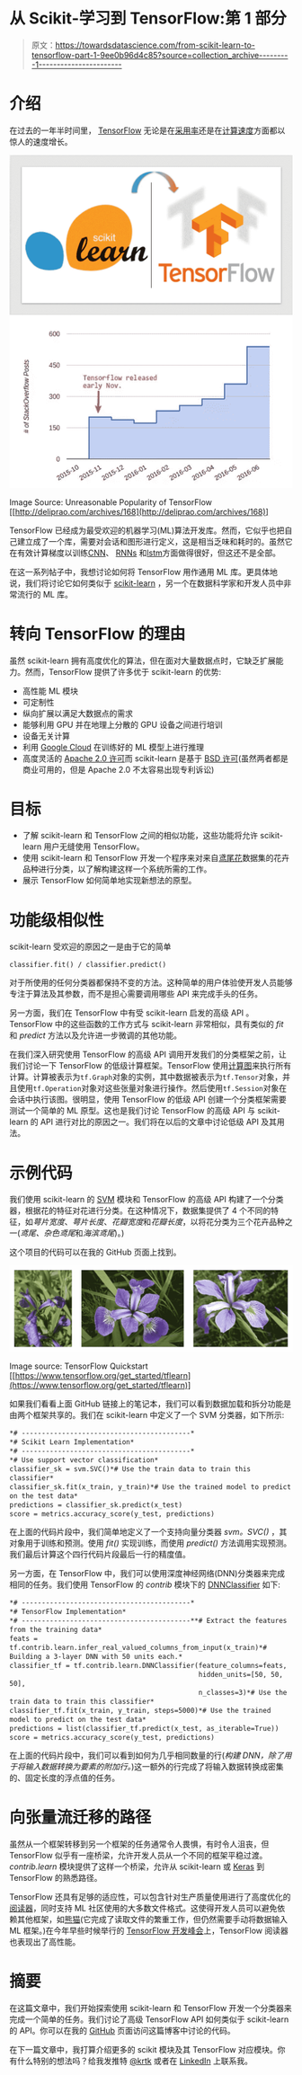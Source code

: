 # 从 Scikit-学习到 TensorFlow:第 1 部分

> 原文：<https://towardsdatascience.com/from-scikit-learn-to-tensorflow-part-1-9ee0b96d4c85?source=collection_archive---------1----------------------->

# 介绍

在过去的一年半时间里， [TensorFlow](https://www.tensorflow.org/) 无论是在[采用率](http://deliprao.com/archives/168)还是在[计算速度](https://www.tensorflow.org/performance/benchmarks)方面都以惊人的速度增长。

![](img/50c4c3a02227b682086058fbae574ec0.png)![](img/de03aa802d9f20920b62ffd158779afa.png)

Image Source: Unreasonable Popularity of TensorFlow [[http://deliprao.com/archives/168](http://deliprao.com/archives/168)]

TensorFlow 已经成为最受欢迎的机器学习(ML)算法开发库。然而，它似乎也把自己建立成了一个库，需要对会话和图形进行定义，这是相当乏味和耗时的。虽然它在有效计算梯度以训练[CNN](https://en.wikipedia.org/wiki/Convolutional_neural_network)、 [RNNs](https://en.wikipedia.org/wiki/Recurrent_neural_network) 和[lstm](https://en.wikipedia.org/wiki/Long_short-term_memory)方面做得很好，但这还不是全部。

在这一系列帖子中，我想讨论如何将 TensorFlow 用作通用 ML 库。更具体地说，我们将讨论它如何类似于 [scikit-learn](http://scikit-learn.org/) ，另一个在数据科学家和开发人员中非常流行的 ML 库。

# 转向 TensorFlow 的理由

虽然 scikit-learn 拥有高度优化的算法，但在面对大量数据点时，它缺乏扩展能力。然而，TensorFlow 提供了许多优于 scikit-learn 的优势:

*   高性能 ML 模块
*   可定制性
*   纵向扩展以满足大数据点的需求
*   能够利用 GPU 并在地理上分散的 GPU 设备之间进行培训
*   设备无关计算
*   利用 [Google Cloud](https://cloud.google.com/ml-engine/) 在训练好的 ML 模型上进行推理
*   高度灵活的 [Apache 2.0 许可](https://github.com/tensorflow/tensorflow/blob/master/LICENSE)而 scikit-learn 是基于 [BSD 许可](http://scikit-learn.org/stable/)(虽然两者都是商业可用的，但是 Apache 2.0 不太容易出现专利诉讼)

# 目标

*   了解 scikit-learn 和 TensorFlow 之间的相似功能，这些功能将允许 scikit-learn 用户无缝使用 TensorFlow。
*   使用 scikit-learn 和 TensorFlow 开发一个程序来对来自[鸢尾花](http://archive.ics.uci.edu/ml/datasets/Iris?ref=datanews.io)数据集的花卉品种进行分类，以了解构建这样一个系统所需的工作。
*   展示 TensorFlow 如何简单地实现新想法的原型。

# 功能级相似性

scikit-learn 受欢迎的原因之一是由于它的简单

```
classifier.fit() / classifier.predict() 
```

对于所使用的任何分类器都保持不变的方法。这种简单的用户体验使开发人员能够专注于算法及其参数，而不是担心需要调用哪些 API 来完成手头的任务。

另一方面，我们在 TensorFlow 中有受 scikit-learn 启发的高级 API 。TensorFlow 中的这些函数的工作方式与 scikit-learn 非常相似，具有类似的 *fit* 和 *predict* 方法以及允许进一步微调的其他功能。

在我们深入研究使用 TensorFlow 的高级 API 调用开发我们的分类框架之前，让我们讨论一下 TensorFlow 的低级计算框架。TensorFlow 使用[计算图](https://www.tensorflow.org/versions/r0.10/get_started/basic_usage)来执行所有计算。计算被表示为`tf.Graph`对象的实例，其中数据被表示为`tf.Tensor`对象，并且使用`tf.Operation`对象对这些张量对象进行操作。然后使用`tf.Session`对象在会话中执行该图。很明显，使用 TensorFlow 的低级 API 创建一个分类框架需要测试一个简单的 ML 原型。这也是我们讨论 TensorFlow 的高级 API 与 scikit-learn 的 API 进行对比的原因之一。我们将在以后的文章中讨论低级 API 及其用法。

# 示例代码

我们使用 scikit-learn 的 [SVM](http://scikit-learn.org/stable/modules/svm.html) 模块和 TensorFlow 的高级 API 构建了一个分类器，根据花的特征对花进行分类。在这种情况下，数据集提供了 4 个不同的特征，如*萼片宽度*、*萼片长度*、*花瓣宽度*和*花瓣长度*，以将花分类为三个花卉品种之一(*鸢尾、杂色鸢尾*和*海滨鸢尾*)。)

这个项目的代码可以在我的 GitHub 页面上找到。

![](img/d8fe74a0f933dcec26b0f9721957cb61.png)

Image source: TensorFlow Quickstart [[https://www.tensorflow.org/get_started/tflearn](https://www.tensorflow.org/get_started/tflearn)]

如果我们看看上面 GitHub 链接上的笔记本，我们可以看到数据加载和拆分功能是由两个框架共享的。我们在 scikit-learn 中定义了一个 SVM 分类器，如下所示:

```
*# ------------------------------------------*
*# Scikit Learn Implementation*
*# ------------------------------------------*
*# Use support vector classification*
classifier_sk = svm.SVC()*# Use the train data to train this classifier*
classifier_sk.fit(x_train, y_train)*# Use the trained model to predict on the test data*
predictions = classifier_sk.predict(x_test)
score = metrics.accuracy_score(y_test, predictions)
```

在上面的代码片段中，我们简单地定义了一个支持向量分类器 *svm。SVC()* ，其对象用于训练和预测。使用 *fit()* 实现训练，而使用 *predict()* 方法调用实现预测。我们最后计算这个四行代码片段最后一行的精度值。

另一方面，在 TensorFlow 中，我们可以使用深度神经网络(DNN)分类器来完成相同的任务。我们使用 TensorFlow 的 *contrib* 模块下的 [DNNClassifier](https://www.tensorflow.org/api_docs/python/tf/contrib/learn/DNNClassifier) 如下:

```
*# ------------------------------------------*
*# TensorFlow Implementation*
*# ------------------------------------------**# Extract the features from the training data*
feats = tf.contrib.learn.infer_real_valued_columns_from_input(x_train)*# Building a 3-layer DNN with 50 units each.*
classifier_tf = tf.contrib.learn.DNNClassifier(feature_columns=feats, 
                                               hidden_units=[50, 50, 50], 
                                               n_classes=3)*# Use the train data to train this classifier*
classifier_tf.fit(x_train, y_train, steps=5000)*# Use the trained model to predict on the test data*
predictions = list(classifier_tf.predict(x_test, as_iterable=True))
score = metrics.accuracy_score(y_test, predictions)
```

在上面的代码片段中，我们可以看到如何为几乎相同数量的行(*构建 DNN，除了用于将输入数据转换为要素的附加行。*)这一额外的行完成了将输入数据转换成密集的、固定长度的浮点值的任务。

# 向张量流迁移的路径

虽然从一个框架转移到另一个框架的任务通常令人畏惧，有时令人沮丧，但 TensorFlow 似乎有一座桥梁，允许开发人员从一个不同的框架平稳过渡。 *contrib.learn* 模块提供了这样一个桥梁，允许从 scikit-learn 或 [Keras](https://keras.io/) 到 TensorFlow 的熟悉路径。

TensorFlow 还具有足够的适应性，可以包含针对生产质量使用进行了高度优化的[阅读器](https://www.tensorflow.org/programmers_guide/reading_data)，同时支持 ML 社区使用的大多数文件格式。这使得开发人员可以避免依赖其他框架，如[熊猫](http://pandas.pydata.org/)(它完成了读取文件的繁重工作，但仍然需要手动将数据输入 ML 框架。)在今年早些时候举行的 [TensorFlow 开发峰会](https://www.youtube.com/watch?v=t64ortpgS-E)上，TensorFlow 阅读器也表现出了高性能。

# 摘要

在这篇文章中，我们开始探索使用 scikit-learn 和 TensorFlow 开发一个分类器来完成一个简单的任务。我们讨论了高级 TensorFlow API 如何类似于 scikit-learn 的 API。你可以在我的 [GitHub](http://bit.ly/sklearn-tf-notebook) 页面访问这篇博客中讨论的代码。

在下一篇文章中，我打算介绍更多的 scikit 模块及其 TensorFlow 对应模块。你有什么特别的想法吗？给我发推特 [@krtk](http://bit.ly/twitter-krtk) 或者在 [LinkedIn](https://www.linkedin.com/in/karthikmuthuswamy/) 上联系我。